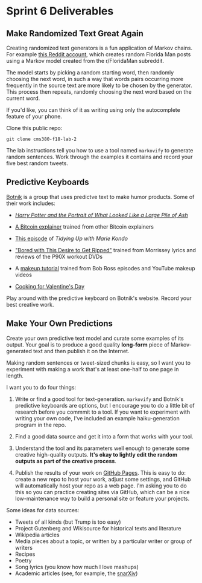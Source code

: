# Sprint 6 Deliverables

## Make Randomized Text Great Again

Creating randomized text generators is a fun application of Markov chains. For example [this Reddit account](https://www.reddit.com/user/FloridaMan_SS/posts/), which creates random
Florida Man posts using a Markov model created from the r/FloridaMan subreddit.

The model starts by picking a random starting word, then randomly choosing the next word, in such a way that words pairs occurring more
frequently in the source text are more likely to be chosen by the generator. This process then repeats, randomly choosing the next word
based on the current word.

If you'd like, you can think of it as writing using only the autocomplete feature of your phone.

Clone this public repo:

```
git clone cms380-f18-lab-2
```

The lab instructions tell you how to use a tool named `markovify` to generate random sentences. Work through the examples it contains and 
record your five best random tweets.

## Predictive Keyboards

[Botnik](https://botnik.org/) is a group that uses predictve text to make humor products. Some of their work includes:

- [*Harry Potter and the Portrait of What Looked Like a Large Pile of Ash*](https://botnik.org/content/harry-potter.html)

- [A Bitcoin explainer](https://www.youtube.com/watch?v=tBRWJzAjkjk) trained from other Bitcoin explainers

- [This episode](https://twitter.com/botnikstudios/status/1113130983426002944) of *Tidying Up with Marie Kondo*

- ["Bored with This Desire to Get Ripped"](https://www.youtube.com/watch?v=BtybvwLJC30) trained from Morrissey lyrics and reviews of the
P90X workout DVDs

- A [makeup tutorial](https://www.youtube.com/watch?v=hSppmr_dRdQ) trained from Bob Ross episodes and YouTube makeup videos

- [Cooking for Valentine's Day](https://www.youtube.com/watch?v=ck-GZOKRBg0)

Play around with the predictive keyboard on Botnik's website. Record your best creative work.

## Make Your Own Predictions

Create your own predictive text model and curate some examples of its output. Your goal is to produce a good quality **long-form** piece of Markov-generated text and then publish it on the Internet.

Making random sentences or tweet-sized chunks is easy, so I want you to experiment with making a work that's at least one-half to one page in length.

I want you to do four things:

1. Write or find a good tool for text-generation. `markovify` and Botnik's predictive keyboards are options, but I encourage you to do a little bit of research before you commmit to a tool. If you want to experiment with writing your own code, I've included an example haiku-generation program in the repo.

2. Find a good data source and get it into a form that works with your tool.

3. Understand the tool and its parameters well enough to generate some creative high-quality outputs. **It's okay to lightly edit the random outputs as part of the creative process**.

4. Publish the results of your work on [GitHub Pages](https://pages.github.com/). This is easy to do: create a new repo to host your work, adjust some settings, and GitHub will automatically host your repo as a web page. I'm asking you to do this so you can practice creating sites via GitHub, which can be a nice low-maintenance way to build a personal site or feature your projects.

Some ideas for data sources:

- Tweets of all kinds (but Trump is too easy)
- Project Gutenberg and Wikisource for historical texts and literature
- Wikipedia articles
- Media pieces about a topic, or written by a particular writer or group of writers
- Recipes
- Poetry
- Song lyrics (you know how much I love mashups)
- Academic articles (see, for example, the [snarXiv](http://snarxiv.org/))
